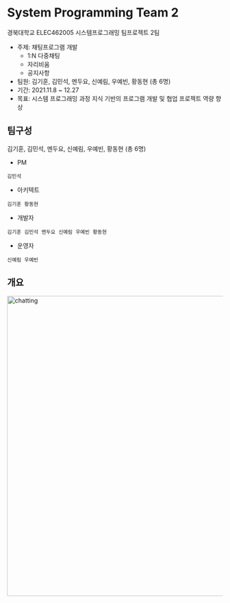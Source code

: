 # System Programming Team 2
경북대학교 ELEC462005 시스템프로그래밍 팀프로젝트 2팀
+ 주제: 채팅프로그램 개발   
  + 1:N 다중채팅      
  + 자리비움
  + 공지사항
+ 팀원: 김기훈, 김민석, 멘두요, 신예림, 우예빈, 황동현 (총 6명)
+ 기간: 2021.11.8 ~ 12.27
+ 목표: 시스템 프로그래밍 과정 지식 기반의 프로그램 개발 및 협업 프로젝트 역량 향상


## 팀구성
김기훈, 김민석, 멘두요, 신예림, 우예빈, 황동현 (총 6명)
* PM
<pre><code>김민석</code></pre>
* 아키텍트
<pre><code>김기훈 황동현</code></pre>
* 개발자
<pre><code>김기훈 김민석 멘두요 신예림 우예빈 황동현</code></pre>
* 운영자
<pre><code>신예림 우예빈</code></pre>

## 개요
<img width="700" alt="chatting" src="https://user-images.githubusercontent.com/48755335/147213225-bec7ea1f-8b89-4870-a516-53781c8beeeb.png">
